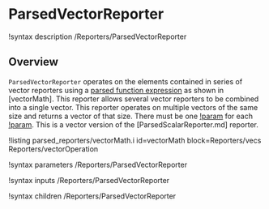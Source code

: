 # ParsedVectorReporter

!syntax description /Reporters/ParsedVectorReporter

## Overview

`ParsedVectorReporter` operates on the elements contained in series of vector reporters using a [parsed function expression](MooseParsedFunction.md) as shown in [vectorMath].  This reporter allows several vector reporters to be combined into a single vector.  This reporter operates on multiple vectors of the same size and returns a vector of that size.  There must be one [!param](/Reporters/ParsedVectorReporter/reporter_names) for each [!param](/Reporters/ParsedVectorReporter/reporter_symbols).
This is a vector version of the [ParsedScalarReporter.md] reporter.

!listing parsed_reporters/vectorMath.i id=vectorMath
block=Reporters/vecs Reporters/vectorOperation

!syntax parameters /Reporters/ParsedVectorReporter

!syntax inputs /Reporters/ParsedVectorReporter

!syntax children /Reporters/ParsedVectorReporter
